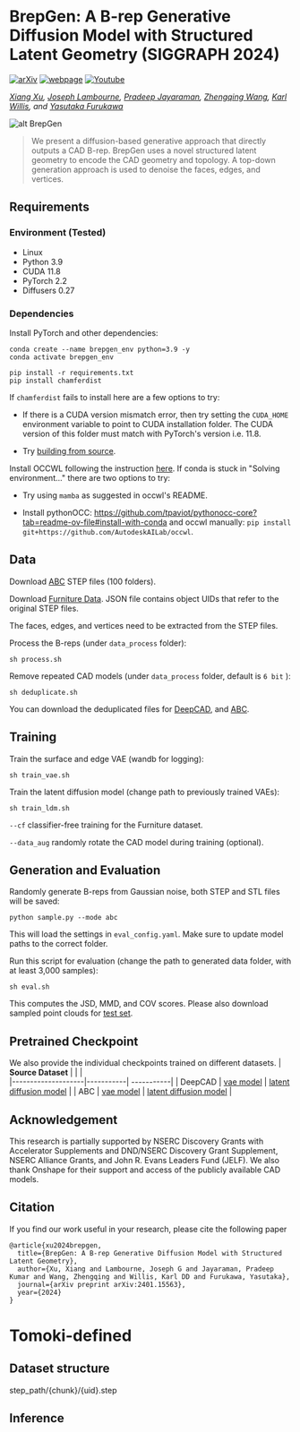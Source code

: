 # BrepGen: A B-rep Generative Diffusion Model with Structured Latent Geometry (SIGGRAPH 2024)

[![arXiv](https://img.shields.io/badge/📃-arXiv%20-red.svg)](https://arxiv.org/abs/2401.15563)
[![webpage](https://img.shields.io/badge/🌐-Website%20-blue.svg)](https://brepgen.github.io) 
[![Youtube](https://img.shields.io/badge/📽️-Video%20-orchid.svg)](https://www.youtube.com/xxx)

*[Xiang Xu](https://samxuxiang.github.io/), [Joseph Lambourne](https://www.research.autodesk.com/people/joseph-george-lambourne/),
[Pradeep Jayaraman](https://www.research.autodesk.com/people/pradeep-kumar-jayaraman/), [Zhengqing Wang](https://www.linkedin.com/in/zhengqing-wang-485854241/?originalSubdomain=ca), [Karl Willis](https://www.karlddwillis.com/), and [Yasutaka Furukawa](https://yasu-furukawa.github.io/)*

![alt BrepGen](resources/teaser.jpg)

> We present a diffusion-based generative approach that directly outputs a CAD B-rep. BrepGen uses a novel structured latent geometry to encode the CAD geometry and topology. A top-down generation approach is used to denoise the faces, edges, and vertices. 


## Requirements

### Environment (Tested)
- Linux
- Python 3.9
- CUDA 11.8 
- PyTorch 2.2 
- Diffusers 0.27


### Dependencies

Install PyTorch and other dependencies:
```
conda create --name brepgen_env python=3.9 -y
conda activate brepgen_env

pip install -r requirements.txt
pip install chamferdist
```

If `chamferdist` fails to install here are a few options to try:

- If there is a CUDA version mismatch error, then try setting the `CUDA_HOME` environment variable to point to CUDA installation folder. The CUDA version of this folder must match with PyTorch's version i.e. 11.8.

- Try [building from source](https://github.com/krrish94/chamferdist?tab=readme-ov-file#building-from-source).

Install OCCWL following the instruction [here](https://github.com/AutodeskAILab/occwl).
If conda is stuck in "Solving environment..." there are two options to try:

- Try using `mamba` as suggested in occwl's README.

- Install pythonOCC: https://github.com/tpaviot/pythonocc-core?tab=readme-ov-file#install-with-conda and occwl manually: `pip install git+https://github.com/AutodeskAILab/occwl`.

## Data
Download [ABC](https://archive.nyu.edu/handle/2451/43778) STEP files (100 folders). 

Download [Furniture Data](https://drive.google.com/drive/folders/1WpV_rgJDXEkBoWaQsqEoO9Ir8CABI8oP?usp=sharing). JSON file contains object UIDs that refer to the original STEP files. 

The faces, edges, and vertices need to be extracted from the STEP files.  

Process the B-reps (under ```data_process``` folder):

    sh process.sh


Remove repeated CAD models (under ```data_process``` folder, default is ```6 bit``` ):

    sh deduplicate.sh

You can download the deduplicated files for [DeepCAD](https://drive.google.com/drive/folders/1N_60VCZKYgPviQgP8lwCOVXrzu9Midfe?usp=drive_link), and [ABC](https://drive.google.com/drive/folders/1bA90Rz5EcwaUhUrgFbSIpgdJ0aeDjy3v?usp=drive_link).



## Training 
Train the surface and edge VAE (wandb for logging):

    sh train_vae.sh

Train the latent diffusion model (change path to previously trained VAEs):

    sh train_ldm.sh

```--cf``` classifier-free training for the Furniture dataset. 

```--data_aug``` randomly rotate the CAD model during training (optional).




## Generation and Evaluation
Randomly generate B-reps from Gaussian noise, both STEP and STL files will be saved:

    python sample.py --mode abc

This will load  the settings in ```eval_config.yaml```. Make sure to update model paths to the correct folder. 

Run this script for evaluation (change the path to generated data folder, with at least 3,000 samples):

    sh eval.sh
    
This computes the JSD, MMD, and COV scores. Please also download sampled point clouds for [test set](https://drive.google.com/drive/folders/1kqxSDkS2gUN9_qpuWotFDhl4t7czbfOc?usp=sharing). 


## Pretrained Checkpoint
We also provide the individual checkpoints trained on different datasets. 
| **Source Dataset** |  |   |                                                 
|--------------------|-----------| -----------|
| DeepCAD | [vae model](https://drive.google.com/drive/folders/1UZYqJ2EmTjzeTcNr_NL3bPpU4WrufvQa?usp=drive_link) |   [latent diffusion model](https://drive.google.com/drive/folders/1jonuCzoTBFOKKlnaoGlbmhT6YlnH0lma?usp=drive_link) |
| ABC | [vae model](https://drive.google.com/drive/folders/18Ib9L0kpFf4ylZIRTCYFhXZB_GVIUm53?usp=drive_link) |   [latent diffusion model](https://drive.google.com/drive/folders/1hv7ZUcU-L3J0LiONK60-TEh7sAN0zfve?usp=drive_link) |


## Acknowledgement
This research is partially supported by NSERC Discovery Grants with Accelerator Supplements and DND/NSERC Discovery Grant
Supplement, NSERC Alliance Grants, and John R. Evans Leaders Fund (JELF). We also thank Onshape for their support and access of
the publicly available CAD models.


## Citation
If you find our work useful in your research, please cite the following paper
```
@article{xu2024brepgen,
  title={BrepGen: A B-rep Generative Diffusion Model with Structured Latent Geometry},
  author={Xu, Xiang and Lambourne, Joseph G and Jayaraman, Pradeep Kumar and Wang, Zhengqing and Willis, Karl DD and Furukawa, Yasutaka},
  journal={arXiv preprint arXiv:2401.15563},
  year={2024}
}
```

# Tomoki-defined

## Dataset structure

step_path/{chunk}/{uid}.step

## Inference

